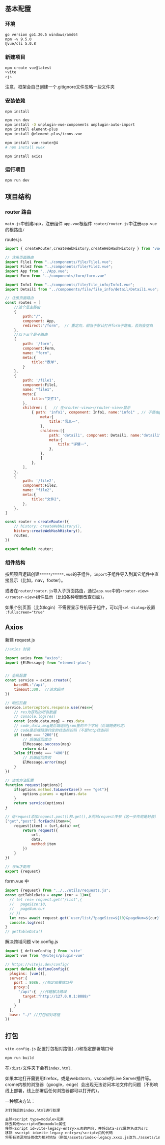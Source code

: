 ## 基本配置

### 环境
```txt
go version go1.20.5 windows/amd64
npm -v 9.5.0
@vue/cli 5.0.8
```

### 新建项目
```bash
npm create vue@latest
>vite
>js
```
注意，框架会自己创建一个.gitignore文件忽略一些文件夹

### 安装依赖
```bash
npm install

npm run dev
npm install -D unplugin-vue-components unplugin-auto-import
npm install element-plus
npm install @element-plus/icons-vue

npm install vue-router@4
# npm install vuex

npm install axios
```

### 运行项目
```bash
npm run dev
```

## 项目结构

### router 路由
`main.js`中创建app，注册组件
`app.vue`根组件
`router/router.js`中注册`app.vue`的根路由`/`

router.js
```js
import { createRouter,createWebHistory,createWebHashHistory } from 'vue-router'

// 注册页面路由
import File1 from "../components/file/File1.vue";
import File2 from "../components/file/File2.vue";
import App from "../App.vue";
import Form from "../components/form/form.vue"

import Info1 from "../components/file/file_info/Info1.vue";
import Detail1 from "../components/file/file_info/detail/Detail1.vue";

// 注册页面路由
const routes = [
    //这个是主路由
    {
        path:"/",
        component: App,
        redirect:"/form",  // 重定向，相当于默认打开form子路由，否则会空白
    },
    //以下三个是子路由
    {
        path: '/form',
        component:Form,
        name: "form",
        meta:{
            title:"表单",
        }
    },
    {
        path: '/file1',
        component:File1,
        name: "file1",
        meta:{
            title:"文件1",
        },
        children: [   // 在<router-view></router-view>显示
            { path: 'info1', component: Info1, name:"info1" , // 子路由path不要加‘ / ’
                meta:{
                    title:"信息一",
                },
                children:[{
                    path: 'detail1', component: Detail1, name:"detail1" , // 子路由path不要加‘ / ’
                    meta:{
                        title:"详情一",
                    },
                },
                ]
            },
        ],
    },
    {
        path: '/file2',
        component:File2,
        name: "file2",
        meta:{
            title:"文件2",
        },
    },
]

const router = createRouter({
    // history: createWebHistory(),
    history:createWebHashHistory(),
    routes,
})

export default router;
```

### 组件结构
按照项目逻辑创建`*****/*****.vue`的子组件，`import`子组件导入到其它组件中直接显示（比如，nav，footer）。

或者在`router/router.js`导入子页面路由，通过`app.vue`中的`<router-view></router-view>`组件显示（比如各种增删改查页面）。

如果个别页面（比如login）不需要显示导航等子组件，可以用`<el-dialog>`设置 `:fullscreen="true"`



## Axios

新建 request.js
```js
//axios 封装

import axios from "axios";
import {ElMessage} from "element-plus";


// 全局配置
const service = axios.create({
    baseURL:"/api",
    timeout:300,  //请求超时
})

// 响应拦截
service.interceptors.response.use(res=>{
    // res为获取的所有数据
    // console.log(res)
    const {code,data,msg} = res.data
    // code,data,msg是后端返回json里的三个字段（后端随便约定）
    // code是后端随便约定的状态标识码（不是http状态码）
    if (code === "200"){
        // 后端返回成功
        ElMessage.success(msg)
        return data
    }else if(code === "400"){
        // 后端返回失败
        ElMessage.error(msg)
    }
})

// 请求方法配置
function request(options){
    if(options.method.toLowerCase() === "get"){
        options.params = options.data
    }
    return service(options)
}

// 给request添加request.post()和.get(),从而给request传参（这一步作用是封装）
["get","post"].forEach(item=>{
    request[item] = (url,data) =>{
        return request({
            url,
            data,
            method:item
        })
    }
})

// 导出才能用
export {request}
```

form.vue 中
```ts
import {request} from "../../utils/requests.js";
const getTableData = async (cur = 1)=>{
  // let res= request.get("/list",{
  //   pageSize:10,
  //   pageNum:cur
  // })
  let res= await request.get(`user/list/?pageSize=${10}&pageNum=${cur}`)
  console.log(res)
}
// getTableData()
```

解决跨域问题 vite.config.js
```js
import { defineConfig } from 'vite'
import vue from '@vitejs/plugin-vue'

// https://vitejs.dev/config/
export default defineConfig({
  plugins: [vue()],
  server:{
    port : 8086, //指定部署端口号
    proxy:{
      "/api":{  //代理解决跨域
        target:"http://127.0.0.1:8088/"
      }
    }
  },
  base: "./" //打包相对路径
})
```

## 打包
`vite.config.js` 配置打包相对路径(`./`)和指定部署端口号
```bash
npm run build
```
在`/dist/`文件夹下会有`index.html`.

如果本地打开需要用firefox，或是webstorm，vscode的Live Server插件等。crome内核的浏览器（google，edge）会出现无法访问本地文件的问题（不影响线上部署，线上部署后任何浏览器都可以打开的）。

一种解决方法：
```txt
对打包后的index.html进行处理

去除<script type=module>元素
除去其他<script>的nomodule属性
移除<script id=vite-legacy-entry>元素的内容，并将data-src属性名改为src
移除 <script id=vite-legacy-entry></script>内的代码
将所有资源地址修改为相对地址（例如/assets/index-legacy.xxxx.js改为./assets/index-legacy.xxxx.js注意，还有 CSS 文件）

```